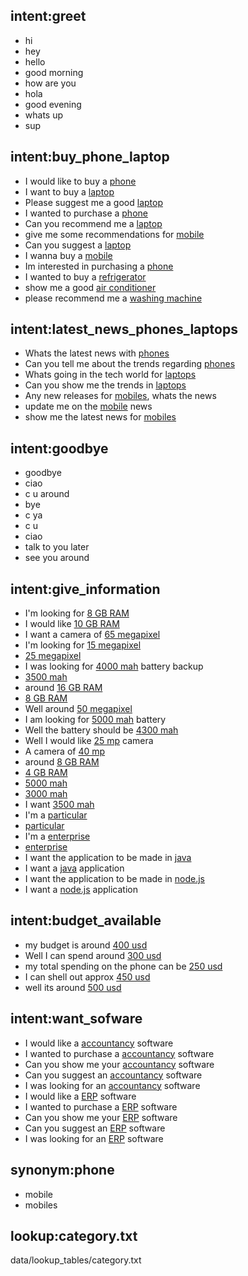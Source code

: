 ## intent:greet
- hi
- hey
- hello
- good morning
- how are you
- hola
- good evening
- whats up
- sup

## intent:buy_phone_laptop
- I would like to buy a [phone](category)
- I want to buy a [laptop](category)
- Please suggest me a good [laptop](category)
- I wanted to purchase a [phone](category)
- Can you recommend me a [laptop](category)
- give me some recommendations for [mobile](category)
- Can you suggest a [laptop](category)
- I wanna buy a [mobile](category)
- Im interested in purchasing a [phone](category)
- I wanted to buy a [refrigerator](category)
- show me a good [air conditioner](category)
- please recommend me a [washing machine](category)

## intent:latest_news_phones_laptops
- Whats the latest news with [phones](category)
- Can you tell me about the trends regarding [phones](category)
- Whats going in the tech world for [laptops](category)
- Can you show me the trends in [laptops](category)
- Any new releases for [mobiles](category), whats the news
- update me on the [mobile](category) news
- show me the latest news for [mobiles](category)

## intent:goodbye
- goodbye
- ciao
- c u around
- bye
- c ya
- c u
- ciao
- talk to you later
- see you around

## intent:give_information
- I'm looking for [8 GB RAM](ram)
- I would like [10 GB RAM](ram)
- I want a camera of [65 megapixel](camera)
- I'm looking for [15 megapixel](camera)
- [25 megapixel](camera)
- I was looking for [4000 mah](battery) battery backup
- [3500 mah](battery)
- around [16 GB RAM](ram)
- [8 GB RAM](ram)
- Well around [50 megapixel](camera)
- I am looking for [5000 mah](battery)  battery
- Well the battery should be [4300 mah](battery)
- Well I would like [25 mp](camera) camera
- A camera of [40 mp](camera)
- around [8 GB RAM](ram)
- [4 GB RAM](ram)
- [5000 mah](battery)
- [3000 mah](battery)
- I want [3500 mah](battery)
- I'm a [particular](client_type)
- [particular](client_type)
- I'm a [enterprise](client_type)
- [enterprise](client_type)
- I want the application to be made in [java](techno)
- I want a [java](techno) application
- I want the application to be made in [node.js](techno)
- I want a [node.js](techno) application

## intent:budget_available
- my budget is around [400 usd](budget)
- Well I can spend around [300 usd](budget)
- my total spending on the phone can be [250 usd](budget)
- I can shell out approx [450 usd](budget)
- well its around [500 usd](budget)

## intent:want_sofware
- I would like a [accountancy](software_type) software
- I wanted to purchase a [accountancy](software_type) software
- Can you show me your [accountancy](software_type) software
- Can you suggest an [accountancy](software_type) software
- I was looking for an [accountancy](software_type) software
- I would like a [ERP](software_type) software
- I wanted to purchase a [ERP](software_type) software
- Can you show me your [ERP](software_type) software
- Can you suggest an [ERP](software_type) software
- I was looking for an [ERP](software_type) software



## synonym:phone
- mobile
- mobiles

## lookup:category.txt
  data/lookup_tables/category.txt
